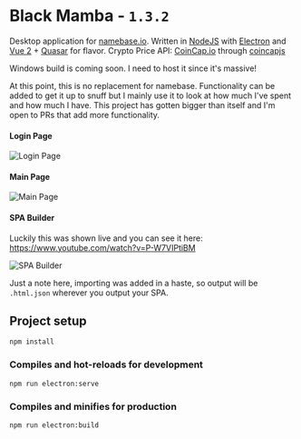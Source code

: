 # Black Mamba - `1.3.2`

Desktop application for [namebase.io](https://namebase.io).
Written in [NodeJS](https://nodejs.dev/) with [Electron](https://www.electronjs.org/) and [Vue 2](https://vuejs.org/v2/api/) + [Quasar](https://quasar.dev/) for flavor.
Crypto Price API: [CoinCap.io](https://coincap.io) through [coincapjs](https://github.com/ImSeaWorld/coincapjs)

Windows build is coming soon. I need to host it since it's massive!

At this point, this is no replacement for namebase. Functionality can be added to get it up to snuff but I mainly use it to look at how much I've spent and how much I have. This project has gotten bigger than itself and I'm open to PRs that add more functionality.

#### Login Page
![Login Page](https://user-images.githubusercontent.com/20188588/113406263-08e06800-9360-11eb-9858-586becacd901.png)

#### Main Page
![Main Page](https://user-images.githubusercontent.com/20188588/113403976-4e9b3180-935c-11eb-90ce-3545c7ff3e71.png)

#### SPA Builder

Luckily this was shown live and you can see it here: https://www.youtube.com/watch?v=P-W7VIPtiBM

![SPA Builder](https://user-images.githubusercontent.com/20188588/113405280-6e335980-935e-11eb-99c3-2ff161272f23.png)

Just a note here, importing was added in a haste, so output will be `.html.json` wherever you output your SPA.

## Project setup

```
npm install
```

### Compiles and hot-reloads for development

```
npm run electron:serve
```

### Compiles and minifies for production

```
npm run electron:build
```
